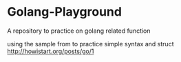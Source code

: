 # Golang-Playground

A repository to practice on golang related function

using the sample from to practice simple syntax and struct
http://howistart.org/posts/go/1
